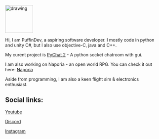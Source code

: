 <img src="https://avatars0.githubusercontent.com/u/62402318?s=460&u=1a203631ca3c77510ba2d45d0876ccf4b51c3f25&v=4" alt="drawing" width="90"/>

Hi, I am PuffinDev, a aspiring software developer. I mostly code in python and unity C#, but I also use objective-C, java and C++.

My curent project is [PyChat 2](https://github.com/puffindev/pychat2) - A python socket chatroom with gui.

I am also working on Naporia - an open world RPG. You can check it out here: [Naporia](https://www.youtube.com/watch?v=ybm0cRtNtak&t=48s)

Aside from programming, I am also a keen flight sim & electronics enthusiast.



## Social links:

[Youtube](https://www.youtube.com/channel/UCZXpvhJqJjFLrQztQnn5nlQ/)

[Discord](https://discord.gg/QMWdWefJNB)

[Instagram](https://www.instagram.com/puffin.dev/)

